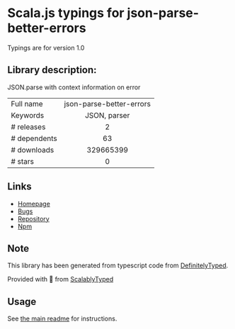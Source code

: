 
# Scala.js typings for json-parse-better-errors

Typings are for version 1.0

## Library description:
JSON.parse with context information on error

|                    |                 |
| ------------------ | :-------------: |
| Full name          | json-parse-better-errors |
| Keywords           | JSON, parser |
| # releases         | 2 |
| # dependents       | 63 |
| # downloads        | 329665399 |
| # stars            | 0 |

## Links
- [Homepage](https://github.com/zkat/json-parse-better-errors#readme)
- [Bugs](https://github.com/zkat/json-parse-better-errors/issues)
- [Repository](https://github.com/zkat/json-parse-better-errors)
- [Npm](https://www.npmjs.com/package/json-parse-better-errors)
    


## Note
This library has been generated from typescript code from [DefinitelyTyped](https://definitelytyped.org).

Provided with :purple_heart: from [ScalablyTyped](https://github.com/oyvindberg/ScalablyTyped)

## Usage
See [the main readme](../../readme.md) for instructions.


